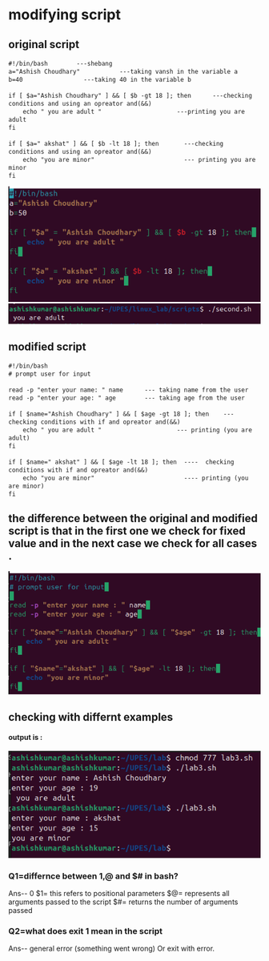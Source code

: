 # modifying script

## original script

```
#!/bin/bash        ---shebang
a="Ashish Choudhary"           ---taking vansh in the variable a
b=40                 ---taking 40 in the variable b

if [ $a="Ashish Choudhary" ] && [ $b -gt 18 ]; then      ---checking conditions and using an opreator and(&&)
    echo " you are adult "                     ---printing you are adult
fi

if [ $a=" akshat" ] && [ $b -lt 18 ]; then       ---checking conditions and using an opreator and(&&)
    echo "you are minor"                         --- printing you are minor
fi

```
![Image](<Screenshot from 2025-09-08 01-07-53-1.png>)
![Image](<Screenshot from 2025-09-08 01-11-20-1.png>)

##  modified script

```
#!/bin/bash 
# prompt user for input

read -p "enter your name: " name      --- taking name from the user
read -p "enter your age: " age        --- taking age from the user

if [ $name="Ashish Choudhary" ] && [ $age -gt 18 ]; then    --- checking conditions with if and opreator and(&&)     
    echo " you are adult "                     --- printing (you are adult)
fi

if [ $name=" akshat" ] && [ $age -lt 18 ]; then  ----  checking conditions with if and opreator and(&&)      
    echo "you are minor"                         ---- printing (you are minor)
fi
```
## the difference between the original and modified script is that in the first one we check for fixed value and in the next case we check for all cases .

![Image](<Screenshot from 2025-09-08 17-21-03.png>)

## checking with differnt examples
#### output is :
![Image](<Screenshot from 2025-09-08 17-19-45.png>)

### Q1=differnce between $1,$@ and $# in bash?

Ans-- 0 $1= this refers to positional parameters
         $@= represents all arguments passed to the script
         $#= returns the number of arguments passed

### Q2=what does exit 1 mean in the script
    
Ans-- general error (something went wrong) Or exit with error.